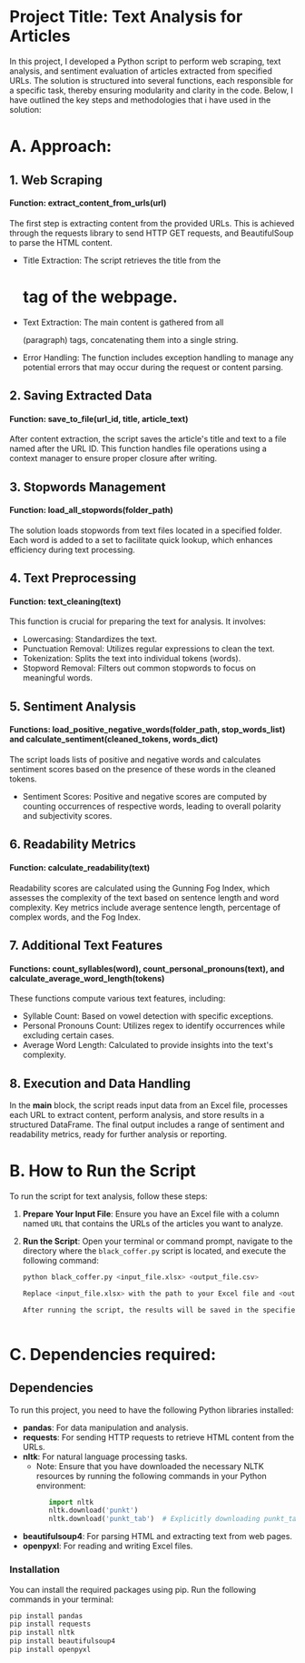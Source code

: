 # Project Title: Text Analysis for Articles
In this project, I developed a Python script to perform web scraping, text analysis, and sentiment evaluation of articles extracted from specified URLs. 
The solution is structured into several functions, each responsible for a specific task, thereby ensuring modularity and clarity in the code. 
Below, I have outlined the key steps and methodologies that i have used in the solution:


# A. Approach:
## 1. Web Scraping
#### Function: extract_content_from_urls(url)
The first step is extracting content from the provided URLs. This is achieved through the requests library to send HTTP GET requests, and BeautifulSoup to parse the HTML content.
- Title Extraction: The script retrieves the title from the <h1> tag of the webpage.
- Text Extraction: The main content is gathered from all <p> (paragraph) tags, concatenating them into a single string.
- Error Handling: The function includes exception handling to manage any potential errors that may occur during the request or content parsing.

## 2. Saving Extracted Data
#### Function: save_to_file(url_id, title, article_text)
After content extraction, the script saves the article's title and text to a file named after the URL ID. This function handles file operations using a context manager to ensure proper closure after writing.


## 3. Stopwords Management
#### Function: load_all_stopwords(folder_path)
The solution loads stopwords from text files located in a specified folder. Each word is added to a set to facilitate quick lookup, which enhances efficiency during text processing.


## 4. Text Preprocessing
#### Function: text_cleaning(text)
This function is crucial for preparing the text for analysis. It involves:
- Lowercasing: Standardizes the text.
- Punctuation Removal: Utilizes regular expressions to clean the text.
- Tokenization: Splits the text into individual tokens (words).
- Stopword Removal: Filters out common stopwords to focus on meaningful words.


## 5. Sentiment Analysis
#### Functions: load_positive_negative_words(folder_path, stop_words_list) and calculate_sentiment(cleaned_tokens, words_dict)
The script loads lists of positive and negative words and calculates sentiment scores based on the presence of these words in the cleaned tokens.
- Sentiment Scores: Positive and negative scores are computed by counting occurrences of respective words, leading to overall polarity and subjectivity scores.


## 6. Readability Metrics
#### Function: calculate_readability(text)
Readability scores are calculated using the Gunning Fog Index, which assesses the complexity of the text based on sentence length and word complexity. Key metrics include average sentence length, percentage of complex words, and the Fog Index.


## 7. Additional Text Features
#### Functions: count_syllables(word), count_personal_pronouns(text), and calculate_average_word_length(tokens)
These functions compute various text features, including:
- Syllable Count: Based on vowel detection with specific exceptions.
- Personal Pronouns Count: Utilizes regex to identify occurrences while excluding certain cases.
- Average Word Length: Calculated to provide insights into the text's complexity.


## 8. Execution and Data Handling
In the __main__ block, the script reads input data from an Excel file, processes each URL to extract content, perform analysis, and store results in a structured DataFrame. The final output includes a range of sentiment and readability metrics, ready for further analysis or reporting.



# B. How to Run the Script
To run the script for text analysis, follow these steps:

1. **Prepare Your Input File**: Ensure you have an Excel file with a column named `URL` that contains the URLs of the articles you want to analyze.

2. **Run the Script**: Open your terminal or command prompt, navigate to the directory where the `black_coffer.py` script is located, and execute the following command:

   ```bash
   python black_coffer.py <input_file.xlsx> <output_file.csv>

   Replace <input_file.xlsx> with the path to your Excel file and <output_file.csv> with the name you want for the output CSV file.

   After running the script, the results will be saved in the specified Excel (.xlsx) file. You can open it to review the extracted data, sentiment scores, readability metrics and so on.



# C. Dependencies required:
## Dependencies
To run this project, you need to have the following Python libraries installed:

- **pandas**: For data manipulation and analysis.
- **requests**: For sending HTTP requests to retrieve HTML content from the URLs.
- **nltk**: For natural language processing tasks.
    - Note: Ensure that you have downloaded the necessary NLTK resources by running the following commands in your Python environment:
      ```python
         import nltk
         nltk.download('punkt')
         nltk.download('punkt_tab')  # Explicitly downloading punkt_tab
      ```
- **beautifulsoup4**: For parsing HTML and extracting text from web pages.
- **openpyxl**: For reading and writing Excel files.

### Installation
You can install the required packages using pip. Run the following commands in your terminal:

```bash
pip install pandas
pip install requests
pip install nltk
pip install beautifulsoup4
pip install openpyxl
